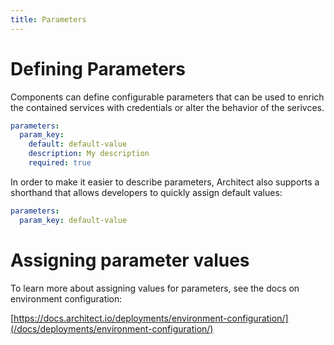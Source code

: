 ```yaml
---
title: Parameters
---
```


# Defining Parameters

Components can define configurable parameters that can be used to enrich the contained services with credentials or alter the behavior of the serivces.

```yaml
parameters:
  param_key:
    default: default-value
    description: My description
    required: true
```

In order to make it easier to describe parameters, Architect also supports a shorthand that allows developers to quickly assign default values:

```yaml
parameters:
  param_key: default-value
```

# Assigning parameter values

To learn more about assigning values for parameters, see the docs on environment configuration:

[https://docs.architect.io/deployments/environment-configuration/](/docs/deployments/environment-configuration/)
